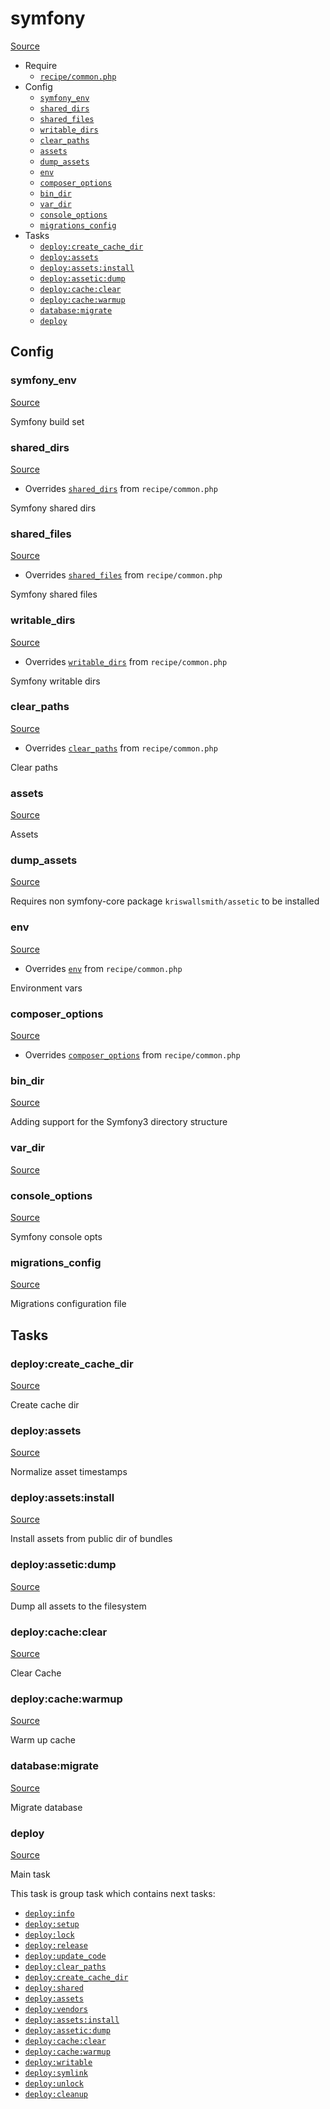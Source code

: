 <!-- DO NOT EDIT THIS FILE! -->
<!-- Instead edit recipe/symfony.php -->
<!-- Then run bin/docgen -->

# symfony

[Source](/recipe/symfony.php)



* Require
  * [`recipe/common.php`](/docs/recipe/common.md)
* Config
  * [`symfony_env`](#symfony_env)
  * [`shared_dirs`](#shared_dirs)
  * [`shared_files`](#shared_files)
  * [`writable_dirs`](#writable_dirs)
  * [`clear_paths`](#clear_paths)
  * [`assets`](#assets)
  * [`dump_assets`](#dump_assets)
  * [`env`](#env)
  * [`composer_options`](#composer_options)
  * [`bin_dir`](#bin_dir)
  * [`var_dir`](#var_dir)
  * [`console_options`](#console_options)
  * [`migrations_config`](#migrations_config)
* Tasks
  * [`deploy:create_cache_dir`](#deploycreate_cache_dir)
  * [`deploy:assets`](#deployassets)
  * [`deploy:assets:install`](#deployassetsinstall)
  * [`deploy:assetic:dump`](#deployasseticdump)
  * [`deploy:cache:clear`](#deploycacheclear)
  * [`deploy:cache:warmup`](#deploycachewarmup)
  * [`database:migrate`](#databasemigrate)
  * [`deploy`](#deploy)

## Config
### symfony_env
[Source](/recipe/symfony.php#L12)

Symfony build set

### shared_dirs
[Source](/recipe/symfony.php#L15)

* Overrides [`shared_dirs`](/docs/recipe/common.md#shared_dirs) from `recipe/common.php`

Symfony shared dirs

### shared_files
[Source](/recipe/symfony.php#L18)

* Overrides [`shared_files`](/docs/recipe/common.md#shared_files) from `recipe/common.php`

Symfony shared files

### writable_dirs
[Source](/recipe/symfony.php#L21)

* Overrides [`writable_dirs`](/docs/recipe/common.md#writable_dirs) from `recipe/common.php`

Symfony writable dirs

### clear_paths
[Source](/recipe/symfony.php#L24)

* Overrides [`clear_paths`](/docs/recipe/common.md#clear_paths) from `recipe/common.php`

Clear paths

### assets
[Source](/recipe/symfony.php#L27)

Assets

### dump_assets
[Source](/recipe/symfony.php#L30)

Requires non symfony-core package `kriswallsmith/assetic` to be installed

### env
[Source](/recipe/symfony.php#L33)

* Overrides [`env`](/docs/recipe/common.md#env) from `recipe/common.php`

Environment vars

### composer_options
[Source](/recipe/symfony.php#L39)

* Overrides [`composer_options`](/docs/recipe/common.md#composer_options) from `recipe/common.php`



### bin_dir
[Source](/recipe/symfony.php#L46)

Adding support for the Symfony3 directory structure

### var_dir
[Source](/recipe/symfony.php#L47)



### console_options
[Source](/recipe/symfony.php#L55)

Symfony console opts

### migrations_config
[Source](/recipe/symfony.php#L61)

Migrations configuration file


## Tasks
### deploy:create_cache_dir
[Source](/recipe/symfony.php#L67)

Create cache dir

### deploy:assets
[Source](/recipe/symfony.php#L85)

Normalize asset timestamps

### deploy:assets:install
[Source](/recipe/symfony.php#L97)

Install assets from public dir of bundles

### deploy:assetic:dump
[Source](/recipe/symfony.php#L105)

Dump all assets to the filesystem

### deploy:cache:clear
[Source](/recipe/symfony.php#L114)

Clear Cache

### deploy:cache:warmup
[Source](/recipe/symfony.php#L121)

Warm up cache

### database:migrate
[Source](/recipe/symfony.php#L129)

Migrate database

### deploy
[Source](/recipe/symfony.php#L142)

Main task

This task is group task which contains next tasks:
* [`deploy:info`](/docs/recipe/deploy/info.md#deployinfo)
* [`deploy:setup`](/docs/recipe/deploy/setup.md#deploysetup)
* [`deploy:lock`](/docs/recipe/deploy/lock.md#deploylock)
* [`deploy:release`](/docs/recipe/deploy/release.md#deployrelease)
* [`deploy:update_code`](/docs/recipe/deploy/update_code.md#deployupdate_code)
* [`deploy:clear_paths`](/docs/recipe/deploy/clear_paths.md#deployclear_paths)
* [`deploy:create_cache_dir`](/docs/recipe/symfony.md#deploycreate_cache_dir)
* [`deploy:shared`](/docs/recipe/deploy/shared.md#deployshared)
* [`deploy:assets`](/docs/recipe/symfony.md#deployassets)
* [`deploy:vendors`](/docs/recipe/deploy/vendors.md#deployvendors)
* [`deploy:assets:install`](/docs/recipe/symfony.md#deployassetsinstall)
* [`deploy:assetic:dump`](/docs/recipe/symfony.md#deployasseticdump)
* [`deploy:cache:clear`](/docs/recipe/symfony.md#deploycacheclear)
* [`deploy:cache:warmup`](/docs/recipe/symfony.md#deploycachewarmup)
* [`deploy:writable`](/docs/recipe/deploy/writable.md#deploywritable)
* [`deploy:symlink`](/docs/recipe/deploy/symlink.md#deploysymlink)
* [`deploy:unlock`](/docs/recipe/deploy/lock.md#deployunlock)
* [`deploy:cleanup`](/docs/recipe/deploy/cleanup.md#deploycleanup)



